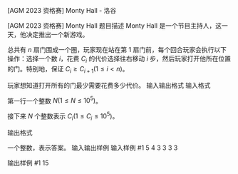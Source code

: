 



[AGM 2023 资格赛] Monty Hall - 洛谷














[AGM 2023 资格赛] Monty Hall
题目描述
Monty Hall 是一个节目主持人，这一天，他决定推出一个新游戏。

总共有 $n$ 扇门围成一个圈，玩家现在站在第 1 扇门前，每个回合玩家会执行以下操作：选择一个数 $i$，花费 $C_i$ 的代价选择往右移动 $i$ 步，然后玩家打开他所在位置的门。特别地，保证 $C_i\geq C_{i+1}(1\leq i<n)$。

玩家想知道打开所有的门最少需要花费多少代价。
输入输出格式
输入格式

第一行一个整数 $N(1\leq N\leq 10^5)$。

接下来 $N$ 个整数表示 $C_i(1\leq C_i\leq 10^5)$。


输出格式

一个整数，表示答案。
输入输出样例
输入样例 #1
5
4 3 3 3 3

输出样例 #1
15






